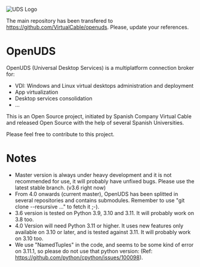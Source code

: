 ![UDS Logo](https://www2.udsenterprise.com/static/img/logoUDSNav.png)

The main repository has been transfered to https://github.com/VirtualCable/openuds.
Please, update your references.

OpenUDS
=======

OpenUDS (Universal Desktop Services) is a multiplatform connection broker for:
- VDI: Windows and Linux virtual desktops administration and deployment
- App virtualization
- Desktop services consolidation
- ...

This is an Open Source project, initiated by Spanish Company ​Virtual Cable and released Open Source with the help of several Spanish Universities.

Please feel free to contribute to this project.

Notes
=====
* Master version is always under heavy development and it is not recommended for use, it will probably have unfixed bugs.  Please use the latest stable branch. (v3.6 right now)
* From 4.0 onwards (current master), OpenUDS has been splitted in several repositories and contains submodules. Remember to use "git clone --resursive ..." to fetch it ;-).
* 3.6 version is tested on Python 3.9, 3.10 and 3.11. It will probably work on 3.8 too.
* 4.0 Version will need Python 3.11 or higher. It uses new features only available on 3.10 or later, and is tested against 3.11. It will probably work on 3.10 too.
* We use "NamedTuples" in the code, and seems to be some kind of error on 3.11.1, so please do not use that python version: (Ref: https://github.com/python/cpython/issues/100098). 
